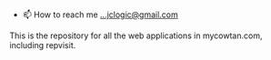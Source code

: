 - 📫 How to reach me ...jclogic@gmail.com

This is the repository for all the web applications in mycowtan.com, including repvisit.


<!---
mycowtan/mycowtan is a ✨ special ✨ repository because its `README.md` (this file) appears on your GitHub profile.
You can click the Preview link to take a look at your changes.

--->
